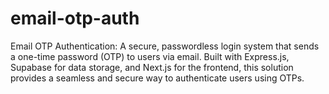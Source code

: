 # email-otp-auth
Email OTP Authentication: A secure, passwordless login system that sends a one-time password (OTP) to users via email. Built with Express.js, Supabase for data storage, and Next.js for the frontend, this solution provides a seamless and secure way to authenticate users using OTPs.
